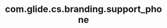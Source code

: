 ---
weight: 810
layout: page
title: com.glide.cs.branding.support_phone
description: ""
value: "1-800-245-6000"
---